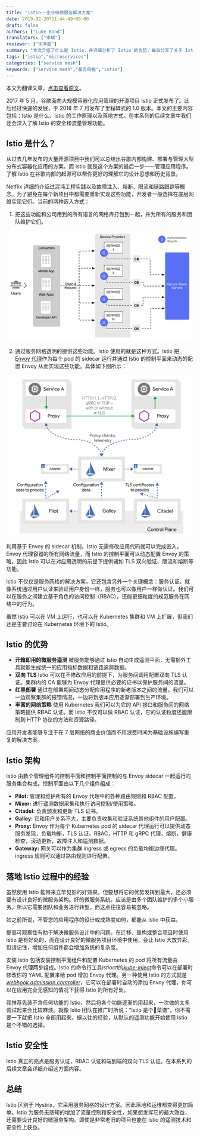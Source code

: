 ```yaml
---
title: "Istio——企业级微服务解决方案"
date: 2019-02-20T11:44:49+08:00
draft: false
authors: ["Luke Bond"]
translators: ["李琪"]
reviewer: ["宋净超"]
summary: "本文介绍了什么是 Istio，并详细分析了 Istio 的优势，最后分享了关于 Istio 的一些落地经验。"
tags: ["istio","microservices"]
categories: ["service mesh"]
keywords: ["service mesh","服务网格","istio"]
---
```


本文为翻译文章，[点击查看原文](https://blog.aquasec.com/istio-kubernetes-service-mesh)。

2017 年 5 月，谷歌面向大规模容器化应用管理的开源项目 Istio 正式发布了。此后经过快速的发展，于 2018 年 7 月发布了里程碑式的 1.0 版本。本文的主要内容包括：Istio 是什么、Istio 的工作原理以及落地方式。在本系列的后续文章中我们还会深入了解 Istio 的安全和流量管理功能。

## Istio 是什么？

从过去几年发布的大量开源项目中我们可以总结出谷歌内部构建、部署与管理大型分布式容器化应用的方案。而 Istio 就是这个方案的最后一步——管理应用程序。了解 Istio 在谷歌内部的起源可以帮你更好的理解它的设计思想和历史背景。

Netflix 详细的介绍过混沌工程实践以及故障注入、熔断、限流和链路跟踪等概念。为了避免在每个新项目中都需要重新实现这些功能，开发者一般选择在底层网络实现它们。当前的两种嵌入方式：

1. 把这些功能和公司用到的所有语言的网络库打包到一起，并为所有的服务和团队维护它们。

![](005UD0i6ly1fzodfkzee3j30go09s3yt.jpg)

2. 通过服务网格透明的提供这些功能。Istio 使用的就是这种方式。Istio 把[Envoy 代理](https://www.envoyproxy.io/)作为每个 pod 的 sidecar 运行并通过 Istio 的控制平面来动态的配置 Envoy 从而实现这些功能。具体如下图所示：

![](006tKfTcly1g0crgzxldoj30z10u0437.jpg)

利用基于 Envoy 的 sidecar 机制，Istio 无需修改应用代码就可以完成嵌入。Envoy 代理容器的所有网络流量，而 Istio 的控制平面可以动态配置 Envoy 的策略。因此 Istio 可以在对应用透明的前提下提供诸如 TLS 双向验证、限流和熔断等功能。

Istio 不仅仅是服务网格的解决方案，它还包含另外一个关键概念：服务认证。就像系统通过用户认证来验证用户身份一样，服务也可以像用户一样做认证。我们可以在服务之间建立基于角色的访问控制（RBAC），还能更细粒度的规范服务在网络中的行为。

虽然 Istio 可以在 VM 上运行，也可以在 Kubernetes 集群和 VM 上扩展，但我们还是主要讨论在 Kubernetes 环境下的 Istio。

## Istio 的优势

- **开箱即用的微服务遥测** 微服务能够通过 Istio 自动生成遥测平面，无需额外工具就能生成统一的应用指标数据和链路追踪数据。
- **双向 TLS** Istio 可以在不修改应用的前提下，为服务间调用配置双向 TLS 认证。集群内的 CA 能够为 Envoy 代理提供必要的证书以保护服务间的流量。
- **红黑部署** 通过在部署期间动态分配应用程序的新老版本之间的流量，我们可以一边观察集群的报错情况，一边将新版本应用逐渐部署到生产环境。
- **丰富的网络策略** 使用 Kubernetes 我们可以为它的 API 接口和服务间的网络策略提供 RBAC 认证。而 Istio 不仅可以做 RBAC 认证，它的认证粒度还能限制到 HTTP 协议的方法和资源路径。

应用开发者能够专注于在 7 层网络的商业价值而不用浪费时间为基础设施编写重复的解决方案。

## Istio 架构

Istio 由数个管理组件的控制平面和控制平面控制的与 Envoy sidecar 一起运行的服务集合构成。控制平面由以下几个组件组成：

- **Pilot:** 管理和维护所有的 Envoy 代理中的各种路由规则和 RBAC 配置。
- **Mixer:** 进行遥测数据采集和执行访问控制/使用策略。
- **Citadel:** 负责颁发和更新 TLS 证书。
- **Galley:** 它和用户关系不大，主要负责收集和验证系统其他组件的用户配置。
- **Proxy:** Envoy 作为每个 Kubernetes pod 的 sidecar 代理运行可以提供动态服务发现，负载均衡，TLS 认证，RBAC，HTTP 和 gRPC 代理，熔断，健康检查，滚动更新，故障注入和遥测数据。
- **Gateway:** 网关可以作为集群 ingress 或 egress 的负载均衡边缘代理。ingress 规则可以通过路由规则进行配置。

## 落地 Istio 过程中的经验

虽然使用 Istio 能带来立竿见影的好效果，但要想将它的优势发挥到最大，还必须要有设计良好的微服务架构。好的微服务系统，应该是由多个团队维护的多个小服务。所以它需要团队和业务进行转型，而这点往往容易被忽略。

如之前所说，不管您的应用程序的设计或成熟度如何，都能从 Istio 中获益。

提高可观察性有助于解决微服务设计中的问题。在迁移、重构或整合项目时使用 Istio 是有好处的，而在设计良好的微服务项目环境中使用，会让 Istio 大放异彩。但请记住，增加任何组件都会增加系统的复杂度。

安装 Istio 包括安装控制平面组件和配置 Kubernetes 的 pod 将所有流量由 Envoy 代理两步组成。Istio 的命令行工具*istioctl*的[*kube-inject*](https://www.aquasec.com/about-us/careers/)命令可以在部署时修改你的 YAML 配置来给 pod 增加 Envoy 代理。另一种使用 Istio 的方式就是[*webhook admission controller*](https://kubernetes.io/docs/admin/admission-controllers)，它可以在部署时自动的添加 Envoy 代理，你可以在应用完全无感知的情况下获得 Istio 的所有好处。

我推荐先装不含任何功能的 Istio，然后将各个功能逐渐的用起来，一次做的太多调试起来会比较麻烦。就像 Istio 团队在推广时所说："Istio 是个菜谱"，你不需要一下就把 Istio 全部用起来。据以往的经验，从默认的遥测功能开始使用 Istio 是个不错的选择。

## Istio 安全性

Istio 真正的亮点是服务认证，RBAC 认证和端到端的双向 TLS 认证。在本系列的后续文章会详细介绍这方面内容。

## 总结

Istio 区别于 Hystrix，它采用服务网格的设计方案。因此落地和运维都变得更加简单。Istio 为服务无感知的增加了流量控制和安全性，如果想发挥它的最大效益，还需要设计良好的微服务架构。即使是非常老旧的项目也能在 Istio 的遥测技术和安全性上获益。
